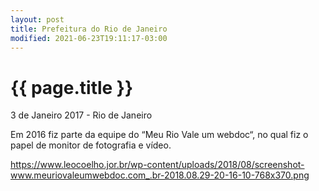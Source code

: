 ```yaml
---
layout: post
title: Prefeitura do Rio de Janeiro
modified: 2021-06-23T19:11:17-03:00
---
```


{{ page.title }}
================

<p class="meta">3 de Janeiro 2017 - Rio de Janeiro</p>

Em 2016 fiz parte da equipe do “Meu Rio Vale um webdoc“, no qual fiz o papel de monitor de fotografia e vídeo.

https://www.leocoelho.jor.br/wp-content/uploads/2018/08/screenshot-www.meuriovaleumwebdoc.com_.br-2018.08.29-20-16-10-768x370.png
